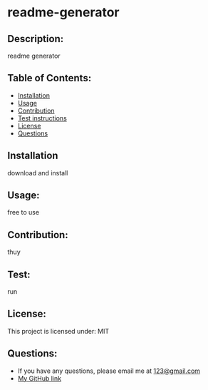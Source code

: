 # readme-generator

## Description:
readme generator

## Table of Contents:
- [Installation](#installation)
- [Usage](#usage)
- [Contribution](#contribution)
- [Test instructions](#test)
- [License](#license)
- [Questions](#questions)

## Installation
download and install

## Usage:
free to use

## Contribution:
thuy

## Test:
run

## License:
This project is licensed under:  MIT


## Questions:
- If you have any questions, please email me at 123@gmail.com
- [My GitHub link](https://github.com/thuytttn)
